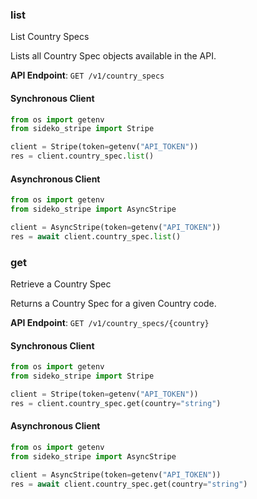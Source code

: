
### list <a name="list"></a>
List Country Specs

<p>Lists all Country Spec objects available in the API.</p>

**API Endpoint**: `GET /v1/country_specs`

#### Synchronous Client

```python
from os import getenv
from sideko_stripe import Stripe

client = Stripe(token=getenv("API_TOKEN"))
res = client.country_spec.list()
```

#### Asynchronous Client

```python
from os import getenv
from sideko_stripe import AsyncStripe

client = AsyncStripe(token=getenv("API_TOKEN"))
res = await client.country_spec.list()
```

### get <a name="get"></a>
Retrieve a Country Spec

<p>Returns a Country Spec for a given Country code.</p>

**API Endpoint**: `GET /v1/country_specs/{country}`

#### Synchronous Client

```python
from os import getenv
from sideko_stripe import Stripe

client = Stripe(token=getenv("API_TOKEN"))
res = client.country_spec.get(country="string")
```

#### Asynchronous Client

```python
from os import getenv
from sideko_stripe import AsyncStripe

client = AsyncStripe(token=getenv("API_TOKEN"))
res = await client.country_spec.get(country="string")
```

